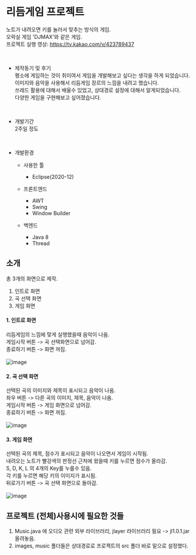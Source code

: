 # 리듬게임 프로젝트 
노트가 내려오면 키를 눌러서 맞추는 방식의 게임.  
오락실 게임 'DJMAX'와 같은 게임.  
프로젝트 실행 영상: https://tv.kakao.com/v/423789437  

<br>

* 제작동기 및 후기  
평소에 게임하는 것이 취미여서 게임을 개발해보고 싶다는 생각을 하게 되었습니다.  
이미지와 음악을 사용해서 리듬게임 장르의 느낌을 내려고 했습니다.  
쓰레드 활용에 대해서 배울수 있었고, 상대경로 설정에 대해서 알게되었습니다.  
다양한 게임을 구현해보고 싶어졌습니다.  
<br>

* 개발기간  
2주일 정도  
<br>

* 개발환경  
  * 사용한 툴
    + Eclipse(2020-12)
    
  * 프론트엔드  
    + AWT
    + Swing 
    + Window Builder
    
  * 백엔드  
    + Java 8
    + Thread
## 소개  
총 3개의 화면으로 제작.  
1. 인트로 화면   
2. 곡 선택 화면 
3. 게임 화면  

#### 1. 인트로 화면
리듬게임의 느낌에 맞게 실행했을때 음악이 나옴.  
게임시작 버튼 -> 곡 선택화면으로 넘어감.  
종료하기 버튼 -> 화면 꺼짐.  
<br>
![image](https://user-images.githubusercontent.com/48247286/145262901-3d4111f9-90c2-4e11-8877-fd1007841db2.png)

#### 2. 곡 선택 화면
선택된 곡의 이미지와 제목이 표시되고 음악이 나옴.  
좌우 버튼 -> 다른 곡의 이미지, 제목, 음악이 나옴.  
게임시작 버튼 -> 게임 화면으로 넘어감.  
종료하기 버튼 -> 화면 꺼짐.  
<br>
![image](https://user-images.githubusercontent.com/48247286/145263185-dfc90305-ffab-4d23-b0aa-7735dccf39ad.png)

#### 3. 게임 화면
선택된 곡의 제목, 점수가 표시되고 음악이 나오면서 게임이 시작됨.  
내려오는 노트가 빨강색의 판정선 근처에 왔을때 키를 누르면 점수가 올라감.  
S, D, K, L 의 4개의 Key를 누를수 있음.  
각 키를 누르면 해당 키의 이미지가 표시됨.  
뒤로가기 버튼 -> 곡 선택 화면으로 돌아감.  
<br>
![image](https://user-images.githubusercontent.com/48247286/145263447-70603e82-4852-4df7-983d-4265769bfa2c.png)


## 프로젝트 (전체)사용시에 필요한 것들  
1. Music.java 에 오디오 관련 외부 라이브러리, jlayer 라이브러리 필요 -> jl1.0.1.jar 올려놓음.
2. images, music 폴더들은 상대경로로 프로젝트의 src 폴더 바로 밑으로 설정했다.


